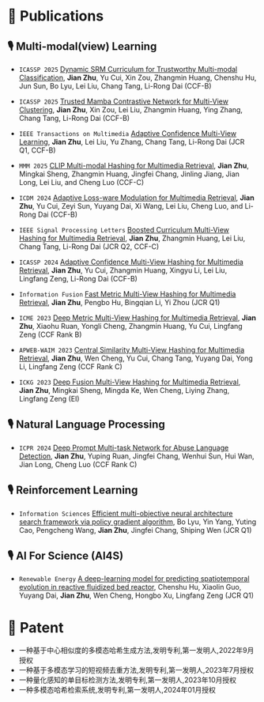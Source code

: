 
# 📝 Publications 
## 🎙 Multi-modal(view) Learning
- ``ICASSP 2025`` [Dynamic SRM Curriculum for Trustworthy Multi-modal Classification](https://ieeexplore.ieee.org/abstract/document/10447517), **Jian Zhu**, Yu Cui, Xin Zou, Zhangmin Huang, Chenshu Hu, Jun Sun, Bo Lyu, Lei Liu, Chang Tang, Li-Rong Dai (CCF-B)

- ``ICASSP 2025`` [Trusted Mamba Contrastive Network for Multi-View Clustering](https://arxiv.org/abs/2412.16487), **Jian Zhu**, Xin Zou, Lei Liu, Zhangmin Huang, Ying Zhang, Chang Tang, Li-Rong Dai (CCF-B)

- ``IEEE Transactions on Multimedia`` [Adaptive Confidence Multi-View Learning](https://ieeexplore.ieee.org/abstract/document/10447517), **Jian Zhu**, Lei Liu, Yu Zhang, Chang Tang, Li-Rong Dai (JCR Q1, CCF-B)

- ``MMM 2025`` [CLIP Multi-modal Hashing for Multimedia Retrieval](https://arxiv.org/abs/2410.07783), **Jian Zhu**, Mingkai Sheng, Zhangmin Huang, Jingfei Chang, Jinling Jiang, Jian Long, Lei Liu, and Cheng Luo (CCF-C)

- ``ICDM 2024`` [Adaptive Loss-ware Modulation for Multimedia Retrieval](https://ieeexplore.ieee.org/abstract/document/10632619), **Jian Zhu**, Yu Cui, Zeyi Sun, Yuyang Dai, Xi Wang, Lei Liu, Cheng Luo, and Li-Rong Dai (CCF-B)

- ``IEEE Signal Processing Letters`` [Boosted Curriculum Multi-View Hashing for Multimedia Retrieval](https://ieeexplore.ieee.org/abstract/document/10632619), **Jian Zhu**, Zhangmin Huang, Lei Liu, Chang Tang, Li-Rong Dai (JCR Q2, CCF-C)

- ``ICASSP 2024`` [Adaptive Confidence Multi-View Hashing for Multimedia Retrieval](https://ieeexplore.ieee.org/abstract/document/10447517), **Jian Zhu**, Yu Cui, Zhangmin Huang, Xingyu Li, Lei Liu, Lingfang Zeng, Li-Rong Dai (CCF-B)

- ``Information Fusion`` [Fast Metric Multi-View Hashing for Multimedia Retrieval](https://www.sciencedirect.com/science/article/pii/S1566253523004463), **Jian Zhu**, Pengbo Hu, Bingqian Li, Yi Zhou (JCR Q1)

- ``ICME 2023`` [Deep Metric Multi-View Hashing for Multimedia Retrieval](https://ieeexplore.ieee.org/abstract/document/10219985), **Jian Zhu**, Xiaohu Ruan, Yongli Cheng, Zhangmin Huang, Yu Cui, Lingfang Zeng (CCF Rank B)

- ``APWEB-WAIM 2023`` [Central Similarity Multi-View Hashing for Multimedia Retrieval](https://arxiv.org/abs/2308.13774), **Jian Zhu**, Wen Cheng, Yu Cui, Chang Tang, Yuyang Dai, Yong Li, Lingfang Zeng (CCF Rank C)

- ``ICKG 2023`` [Deep Fusion Multi-View Hashing for Multimedia Retrieval](https://ieeexplore.ieee.org/abstract/document/10412825), **Jian Zhu**, Mingkai Sheng, Mingda Ke, Wen Cheng, Liying Zhang, Lingfang Zeng (EI)

## 🎙 Natural Language Processing
- ``ICPR 2024`` [Deep Prompt Multi-task Network for Abuse Language Detection](https://arxiv.org/abs/2403.05268), **Jian Zhu**, Yuping Ruan, Jingfei Chang, Wenhui Sun, Hui Wan, Jian Long, Cheng Luo (CCF Rank C)

## 🎙 Reinforcement Learning
- ``Information Sciences`` [Efficient multi-objective neural architecture search framework via policy gradient algorithm](https://www.sciencedirect.com/science/article/pii/S0020025524000999), Bo Lyu, Yin Yang, Yuting Cao, Pengcheng Wang, **Jian Zhu**, Jingfei Chang, Shiping Wen (JCR Q1)

## 🎙 AI For Science (AI4S)
- ``Renewable Energy`` [A deep-learning model for predicting spatiotemporal evolution in reactive fluidized bed reactor](https://www.sciencedirect.com/science/article/pii/S0960148124003100), Chenshu Hu, Xiaolin Guo, Yuyang Dai, **Jian Zhu**, Wen Cheng, Hongbo Xu, Lingfang Zeng (JCR Q1)

# 📝 Patent 
- 一种基于中心相似度的多模态哈希生成方法,发明专利,第一发明人,2022年9月授权
- 一种基于多模态学习的短视频去重方法,发明专利,第一发明人,2023年7月授权
- 一种量化感知的单目标检测方法,发明专利,第一发明人,2023年10月授权
- 一种多模态哈希检索系统,发明专利,第一发明人,2024年01月授权